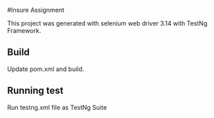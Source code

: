#Insure Assignment

This project was generated with selenium web driver 3.14 with TestNg Framework.

## Build 

Update pom.xml and build.

## Running test

Run testng.xml file as TestNg Suite